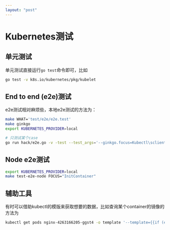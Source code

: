 ```yaml
---
layout: "post"
---
```


# Kubernetes测试

## 单元测试

单元测试直接运行`go test`命令即可，比如

```sh
go test -v k8s.io/kubernetes/pkg/kubelet
```

## End to end (e2e)测试

e2e测试相对麻烦些，本地e2e测试的方法为：

```sh
make WHAT='test/e2e/e2e.test'
make ginkgo
export KUBERNETES_PROVIDER=local

# 只测试某个case
go run hack/e2e.go -v -test --test_args='--ginkgo.focus=Kubectl\sclient\s\[k8s\.io\]\sKubectl\srolling\-update\sshould\ssupport\srolling\-update\sto\ssame\simage\s\[Conformance\]$'
```

## Node e2e测试

```sh
export KUBERNETES_PROVIDER=local
make test-e2e-node FOCUS="InitContainer"
```

## 辅助工具

有时可以借助kubectl的模版来获取想要的数据，比如查询某个container的镜像的方法为

```sh
kubectl get pods nginx-4263166205-ggst4 -o template '--template={{if (exists . "status" "containerStatuses")}}{{range .status.containerStatuses}}{{if eq .name "nginx"}}{{.image}}{{end}}{{end}}{{end}}'
```
